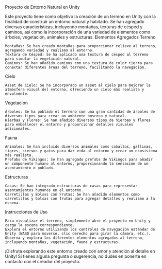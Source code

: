 Proyecto de Entorno Natural en Unity

Este proyecto tiene como objetivo la creación de un terreno en Unity con la finalidad de construir un entorno natural y habitado. Se han agregado diversas características, incluyendo montañas, texturas de césped y caminos, así como la incorporación de una variedad de elementos como árboles, vegetación, animales y estructuras.
Elementos Agregados
Terreno

    Montañas: Se han creado montañas para proporcionar relieve al terreno, agregando variedad y realismo al entorno.
    Textura de Césped: Se ha aplicado una textura de césped al terreno para simular la vegetación natural.
    Caminos: Se han añadido caminos con una textura de color tierra para conectar diferentes áreas del terreno, facilitando la navegación.

Cielo

    Asset de Cielo: Se ha incorporado un asset al cielo para mejorar la atmósfera visual del entorno, ofreciendo un cielo más realista y envolvente.

Vegetación

    Árboles: Se ha poblado el terreno con una gran cantidad de árboles de diversos tipos para crear un ambiente boscoso y natural.
    Hierbas y Flores: Se han añadido diversos tipos de hierbas y flores para embellecer el entorno y proporcionar detalles visuales adicionales.

Fauna

    Animales: Se han incluido diversos animales como caballos, gallinas, tigres, ciervos y gatos para dar vida al entorno y crear un ecosistema más realista.
    Prefabs de Vikingos: Se han agregado prefabs de Vikingos para añadir un componente humano al entorno, proporcionando la sensación de un asentamiento o poblado.

Estructuras

    Casas: Se han integrado estructuras de casas para representar asentamientos humanos en el entorno.
    Carretillas y Bolsas con Frutas: Se han añadido elementos como carretillas y bolsas con frutas para agregar detalles y realismo a la escena.

Instrucciones de Uso

    Para visualizar el terreno, simplemente abre el proyecto en Unity y carga la escena correspondiente.
    Explora el entorno utilizando los controles de navegación estándar de Unity (WASD para moverse, clic derecho para girar la cámara, etc.).
    Observa y explora los diferentes elementos agregados al terreno, incluyendo montañas, vegetación, fauna y estructuras.

¡Disfruta explorando este entorno creado con amor y atención al detalle en Unity! Si tienes alguna pregunta o sugerencia, no dudes en ponerte en contacto con el creador del proyecto.